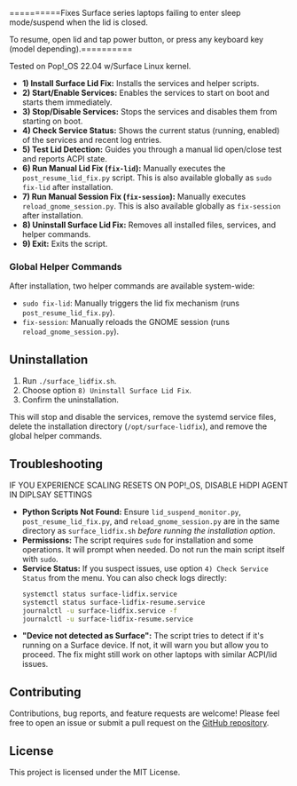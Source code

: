 ==========Fixes Surface series laptops failing to enter sleep mode/suspend when the lid is closed.

To resume, open lid and tap power button, or press any keyboard key (model depending).==========

Tested on Pop!_OS 22.04 w/Surface Linux kernel.


*   **1) Install Surface Lid Fix:** Installs the services and helper scripts.
*   **2) Start/Enable Services:** Enables the services to start on boot and starts them immediately.
*   **3) Stop/Disable Services:** Stops the services and disables them from starting on boot.
*   **4) Check Service Status:** Shows the current status (running, enabled) of the services and recent log entries.
*   **5) Test Lid Detection:** Guides you through a manual lid open/close test and reports ACPI state.
*   **6) Run Manual Lid Fix (`fix-lid`):** Manually executes the `post_resume_lid_fix.py` script. This is also available globally as `sudo fix-lid` after installation.
*   **7) Run Manual Session Fix (`fix-session`):** Manually executes `reload_gnome_session.py`. This is also available globally as `fix-session` after installation.
*   **8) Uninstall Surface Lid Fix:** Removes all installed files, services, and helper commands.
*   **9) Exit:** Exits the script.

### Global Helper Commands

After installation, two helper commands are available system-wide:

*   `sudo fix-lid`: Manually triggers the lid fix mechanism (runs `post_resume_lid_fix.py`).
*   `fix-session`: Manually reloads the GNOME session (runs `reload_gnome_session.py`).

## Uninstallation

1.  Run `./surface_lidfix.sh`.
2.  Choose option `8) Uninstall Surface Lid Fix`.
3.  Confirm the uninstallation.

This will stop and disable the services, remove the systemd service files, delete the installation directory (`/opt/surface-lidfix`), and remove the global helper commands.

## Troubleshooting

IF YOU EXPERIENCE SCALING RESETS ON POP!_OS, DISABLE HiDPI AGENT IN DIPLSAY SETTINGS

*   **Python Scripts Not Found:** Ensure `lid_suspend_monitor.py`, `post_resume_lid_fix.py`, and `reload_gnome_session.py` are in the same directory as `surface_lidfix.sh` *before running the installation option*.
*   **Permissions:** The script requires `sudo` for installation and some operations. It will prompt when needed. Do not run the main script itself with `sudo`.
*   **Service Status:** If you suspect issues, use option `4) Check Service Status` from the menu. You can also check logs directly:
    ```bash
    systemctl status surface-lidfix.service
    systemctl status surface-lidfix-resume.service
    journalctl -u surface-lidfix.service -f
    journalctl -u surface-lidfix-resume.service
    ```
*   **"Device not detected as Surface":** The script tries to detect if it's running on a Surface device. If not, it will warn you but allow you to proceed. The fix might still work on other laptops with similar ACPI/lid issues.

## Contributing

Contributions, bug reports, and feature requests are welcome! Please feel free to open an issue or submit a pull request on the [GitHub repository](https://github.com/wowitsjack/Surface-Linux-Lid-Fix/).

## License

This project is licensed under the MIT License.
